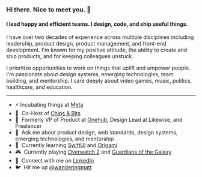 ### Hi there. Nice to meet you. 👋

#### I lead happy and efficient teams. I design, code, and ship useful things.

I have over two decades of experience across multiple disciplines including leadership, product design, product management, and front-end development. I'm known for my positive attitude, the ability to create and ship products, and for keeping colleagues unstuck.

I prioritize opportunities to work on things that uplift and empower people. I'm passionate about design systems, emerging technologies, team building, and mentorship. I care deeply about video games, music, politics, healthcare, and education.

---

- :zap: Incubating things at [Meta](https://about.facebook.com/meta/)
- :microphone:&nbsp; Co-Host of [Chips & Bits](https://chips-and-bits.com/)
- :briefcase:&nbsp; Formerly VP of Product at [Onehub](https://www.onehub.com/home), Design Lead at Likewise, and Freelancer
- :speech_balloon:&nbsp; Ask me about product design, web standards, design systems, emerging technologies, and mentorship
- :thought_balloon:&nbsp; Currently learning [SwiftUI](https://developer.apple.com/xcode/swiftui/) and [Origami](https://origami.design/)
- :video_game:&nbsp; Currently playing [Overwatch 2](https://overwatch2.playoverwatch.com/en-us/trailer) and [Guardians of the Galaxy](https://store.steampowered.com/app/1088850/Marvels_Guardians_of_the_Galaxy/)
- :handshake:&nbsp; Connect with me on [LinkedIn](https://www.linkedin.com/in/matthewanderson/)
- :bird:&nbsp; Hit me up [@wanderingmatt](https://twitter.com/wanderingmatt)
